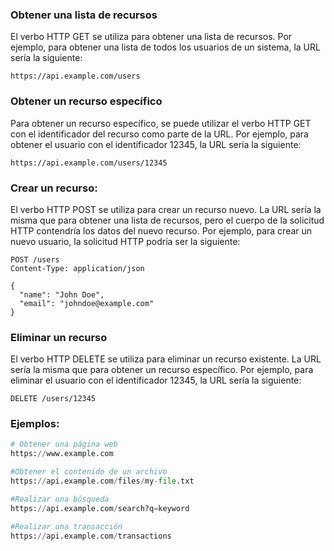 
### Obtener una lista de recursos

El verbo HTTP GET se utiliza para obtener una lista de recursos. Por ejemplo, para obtener una lista de todos los usuarios de un sistema, la URL sería la siguiente:

```
https://api.example.com/users
```

### Obtener un recurso específico
Para obtener un recurso específico, se puede utilizar el verbo HTTP GET con el identificador del recurso como parte de la URL. Por ejemplo, para obtener el usuario con el identificador 12345, la URL sería la siguiente:

```
https://api.example.com/users/12345
```
### Crear un recurso:

El verbo HTTP POST se utiliza para crear un recurso nuevo. La URL sería la misma que para obtener una lista de recursos, pero el cuerpo de la solicitud HTTP contendría los datos del nuevo recurso. Por ejemplo, para crear un nuevo usuario, la solicitud HTTP podría ser la siguiente:

```
POST /users
Content-Type: application/json

{
  "name": "John Doe",
  "email": "johndoe@example.com"
}

```

### Eliminar un recurso

El verbo HTTP DELETE se utiliza para eliminar un recurso existente. La URL sería la misma que para obtener un recurso específico. Por ejemplo, para eliminar el usuario con el identificador 12345, la URL sería la siguiente:

```
DELETE /users/12345
```


### Ejemplos:

```Python
# Obtener una página web
https://www.example.com

#Obtener el contenido de un archivo
https://api.example.com/files/my-file.txt

#Realizar una búsqueda
https://api.example.com/search?q=keyword

#Realizar una transacción
https://api.example.com/transactions
```